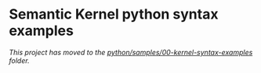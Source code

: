 # Semantic Kernel python syntax examples

_This project has moved to the [python/samples/00-kernel-syntax-examples](../../../python/samples/00-kernel-syntax-examples/) folder._
